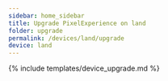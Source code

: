 ```yaml
---
sidebar: home_sidebar
title: Upgrade PixelExperience on land
folder: upgrade
permalink: /devices/land/upgrade
device: land
---
```

{% include templates/device_upgrade.md %}
